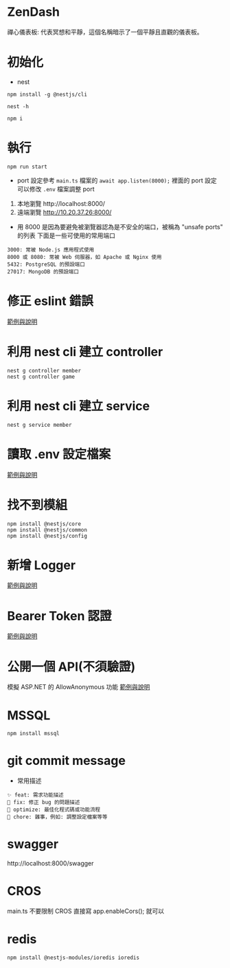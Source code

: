 # ZenDash
禪心儀表板: 代表冥想和平靜，這個名稱暗示了一個平靜且直觀的儀表板。

# 初始化
- nest
```shell
npm install -g @nestjs/cli

nest -h

npm i
```

# 執行
```shell
npm run start
```
- port 設定參考 `main.ts` 檔案的 `await app.listen(8000);` 裡面的 port 設定
可以修改 `.env` 檔案調整 port
1. 本地瀏覽 http://localhost:8000/
2. 遠端瀏覽 http://10.20.37.26:8000/
- 用 8000 是因為要避免被瀏覽器認為是不安全的端口，被稱為 "unsafe ports" 的列表
下面是一些可使用的常用端口
```
3000: 常被 Node.js 應用程式使用
8000 或 8080: 常被 Web 伺服器，如 Apache 或 Nginx 使用
5432: PostgreSQL 的預設端口
27017: MongoDB 的預設端口
```
# 修正 eslint 錯誤
[範例與說明](./docs/eslint.md)

# 利用 nest cli 建立 controller
```shell
nest g controller member
nest g controller game
```

# 利用 nest cli 建立 service
```shell
nest g service member
```

# 讀取 .env 設定檔案
[範例與說明](./docs/config.md)

# 找不到模組
```shell
npm install @nestjs/core
npm install @nestjs/common
npm install @nestjs/config
```

# 新增 Logger
[範例與說明](./docs/logger.md)

# Bearer Token 認證
[範例與說明](./docs/Bearer_Token.md)

# 公開一個 API(不須驗證)
模擬 ASP.NET 的 AllowAnonymous 功能
[範例與說明](./docs/public.decorator.md)


# MSSQL
```shell=
npm install mssql
```

# git commit message
- 常用描述
```
✨ feat: 需求功能描述
🐛 fix: 修正 bug 的問題描述
💄 optimize: 最佳化程式碼或功能流程
🔧 chore: 雜事，例如: 調整設定檔案等等 
```

# swagger
http://localhost:8000/swagger

# CROS
main.ts 不要限制 CROS 直接寫 app.enableCors(); 就可以

# redis
```
npm install @nestjs-modules/ioredis ioredis
```


